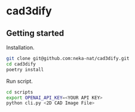 # cad3dify

## Getting started

Installation.

```bash
git clone git@github.com:neka-nat/cad3dify.git
cd cad3dify
poetry install
```

Run script.

```bash
cd scripts
export OPENAI_API_KEY=<YOUR API KEY>
python cli.py <2D CAD Image File>
```
